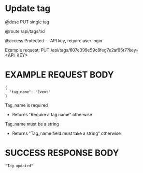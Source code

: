 # Update tag
@desc PUT single tag

@route /api/tags/:id

@access Protected -- API key, require user login

Example request: PUT /api/tags/607e399e59c8feg7e2af65r7?key=<API_KEY>

# EXAMPLE REQUEST BODY
```
{
  "tag_name": "Event"
}
```

Tag_name is required
- Returns "Require a tag name" otherwise

Tag_name must be a string
- Returns "Tag_name field must take a string" otherwise

# SUCCESS RESPONSE BODY
```
"Tag updated"
```
